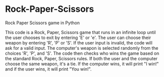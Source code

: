 # Rock-Paper-Scissors
Rock Paper Scissors game in Python

This code is a Rock, Paper, Scissors game that runs in an infinite loop until the user chooses to exit by entering 'E' or 'e'. The user can choose their weapon by entering 'R', 'P' or 'S'. If the user input is invalid, the code will ask for a valid input. The computer's weapon is selected randomly from the choices 'R', 'P', and 'S'. The code then checks who wins the game based on the standard Rock, Paper, Scissors rules. If both the user and the computer choose the same weapon, it's a tie. If the computer wins, it will print "I win!" and if the user wins, it will print "You win!".
